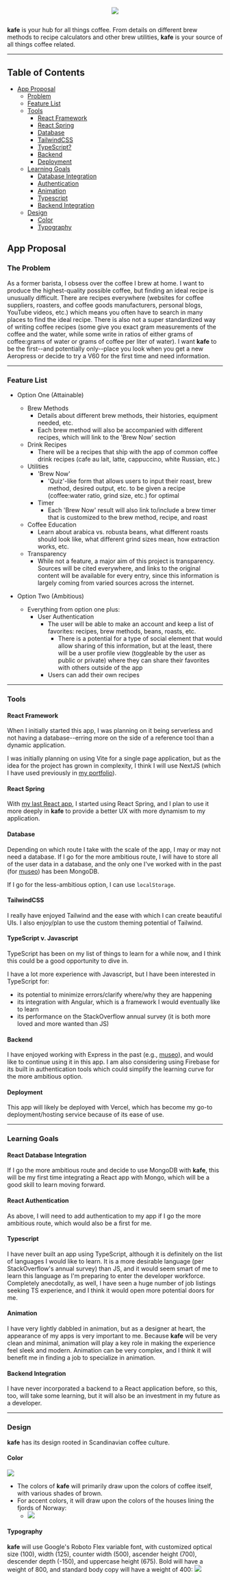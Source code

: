 # <p align="center"><img src="./public/inspo/kafe-title.png" /></p>

**kafe** is your hub for all things coffee. From details on different brew methods to recipe calculators and other brew utilities, **kafe** is your source of all things coffee related.

<hr>

## Table of Contents

- [App Proposal](#app-proposal)
  - [Problem](#the-problem)
  - [Feature List](#feature-list)
  - [Tools](#tools)
    - [React Framework](#react-framework)
    - [React Spring](#react-spring)
    - [Database](#database)
    - [TailwindCSS](#tailwindcss)
    - [TypeScript?](#typescript-v-javascript)
    - [Backend](#backend)
    - [Deployment](#deployment)
  - [Learning Goals](#learning-goals)
    - [Database Integration](#react-database-integration)
    - [Authentication](#react-authentication)
    - [Animation](#animation)
    - [Typescript](#typescript-1)
    - [Backend Integration](#backend-integration)
  - [Design](#design)
    - [Color](#color)
    - [Typography](#typography)

## App Proposal

### The Problem

As a former barista, I obsess over the coffee I brew at home. I want to produce the highest-quality possible coffee, but finding an ideal recipe is unusually difficult. There are recipes everywhere (websites for coffee suppliers, roasters, and coffee goods manufacturers, personal blogs, YouTube videos, etc.) which means you often have to search in many places to find the ideal recipe. There is also not a super standardized way of writing coffee recipes (some give you exact gram measurements of the coffee and the water, while some write in ratios of either grams of coffee:grams of water or grams of coffee per liter of water). I want **kafe** to be the first--and potentially only--place you look when you get a new Aeropress or decide to try a V60 for the first time and need information.

<hr>

### Feature List

- Option One (Attainable)

  - Brew Methods
    - Details about different brew methods, their histories, equipment needed, etc.
    - Each brew method will also be accompanied with different recipes, which will link to the 'Brew Now' section
  - Drink Recipes
    - There will be a recipes that ship with the app of common coffee drink recipes (cafe au lait, latte, cappuccino, white Russian, etc.)
  - Utilities
    - 'Brew Now'
      - 'Quiz'-like form that allows users to input their roast, brew method, desired output, etc. to be given a recipe (coffee:water ratio, grind size, etc.) for optimal
    - Timer
      - Each 'Brew Now' result will also link to/include a brew timer that is customized to the brew method, recipe, and roast
  - Coffee Education
    - Learn about arabica vs. robusta beans, what different roasts should look like, what different grind sizes mean, how extraction works, etc.
  - Transparency
    - While not a feature, a major aim of this project is transparency. Sources will be cited everywhere, and links to the original content will be available for every entry, since this information is largely coming from varied sources across the internet.

- Option Two (Ambitious)
  - Everything from option one plus:
    - User Authentication
      - The user will be able to make an account and keep a list of favorites: recipes, brew methods, beans, roasts, etc.
        - There is a potential for a type of social element that would allow sharing of this information, but at the least, there will be a user profile view (toggleable by the user as public or private) where they can share their favorites with others outside of the app
      - Users can add their own recipes

<hr>
        
### Tools

#### React Framework

When I initially started this app, I was planning on it being serverless and not having a database--erring more on the side of a reference tool than a dynamic application.

I was initially planning on using Vite for a single page application, but as the idea for the project has grown in complexity, I think I will use NextJS (which I have used previously in [my portfolio](https://j-par.com)).

#### React Spring

With [my last React app](https://j-par.com), I started using React Spring, and I plan to use it more deeply in **kafe** to provide a better UX with more dynamism to my application.

#### Database

Depending on which route I take with the scale of the app, I may or may not need a database. If I go for the more ambitious route, I will have to store all of the user data in a database, and the only one I've worked with in the past (for [museo](https://museo.onrender.com)) has been MongoDB.

If I go for the less-ambitious option, I can use `localStorage`.

#### TailwindCSS

I really have enjoyed Tailwind and the ease with which I can create beautiful UIs. I also enjoy/plan to use the custom theming potential of Tailwind.

#### TypeScript v. Javascript

TypeScript has been on my list of things to learn for a while now, and I think this could be a good opportunity to dive in.

I have a lot more experience with Javascript, but I have been interested in TypeScript for:

- its potential to minimize errors/clarify where/why they are happening
- its integration with Angular, which is a framework I would eventually like to learn
- its performance on the StackOverflow annual survey (it is both more loved and more wanted than JS)

#### Backend

I have enjoyed working with Express in the past (e.g., [museo](https://museo.onrender.com)), and would like to continue using it in this app. I am also considering using Firebase for its built in authentication tools which could simplify the learning curve for the more ambitious option.

#### Deployment

This app will likely be deployed with Vercel, which has become my go-to deployment/hosting service because of its ease of use.

<hr>

### Learning Goals

#### React Database Integration

If I go the more ambitious route and decide to use MongoDB with **kafe**, this will be my first time integrating a React app with Mongo, which will be a good skill to learn moving forward.

#### React Authentication

As above, I will need to add authentication to my app if I go the more ambitious route, which would also be a first for me.

#### Typescript

I have never built an app using TypeScript, although it is definitely on the list of languages I would like to learn. It is a more desirable language (per StackOverflow's annual survey) than JS, and it would seem smart of me to learn this language as I'm preparing to enter the developer workforce. Completely anecdotally, as well, I have seen a huge number of job listings seeking TS experience, and I think it would open more potential doors for me.

#### Animation

I have very lightly dabbled in animation, but as a designer at heart, the appearance of my apps is very important to me. Because **kafe** will be very clean and minimal, animation will play a key role in making the experience feel sleek and modern. Animation can be very complex, and I think it will benefit me in finding a job to specialize in animation.

#### Backend Integration

I have never incorporated a backend to a React application before, so this, too, will take some learning, but it will also be an investment in my future as a developer.

<hr>

### Design

**kafe** has its design rooted in Scandinavian coffee culture.

#### Color

![](./public/inspo/kafe-palette.png)

- The colors of **kafe** will primarily draw upon the colors of coffee itself, with various shades of brown.
- For accent colors, it will draw upon the colors of the houses lining the fjords of Norway:
  - ![](./public/inspo/bergen.jpg)

#### Typography

**kafe** will use Google's Roboto Flex variable font, with customized optical size (100), width (125), counter width (500), ascender height (700), descender depth (-150), and uppercase height (675). Bold will have a weight of 800, and standard body copy will have a weight of 400:
![](./public/inspo/kafe-type-sample.PNG)
